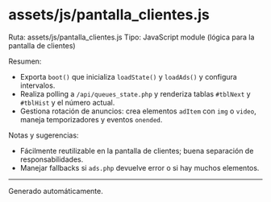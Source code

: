 # assets/js/pantalla_clientes.js

Ruta: assets/js/pantalla_clientes.js
Tipo: JavaScript module (lógica para la pantalla de clientes)

Resumen:
- Exporta `boot()` que inicializa `loadState()` y `loadAds()` y configura intervalos.
- Realiza polling a `/api/queues_state.php` y renderiza tablas `#tblNext` y `#tblHist` y el número actual.
- Gestiona rotación de anuncios: crea elementos `adItem` con `img` o `video`, maneja temporizadores y eventos `onended`.

Notas y sugerencias:
- Fácilmente reutilizable en la pantalla de clientes; buena separación de responsabilidades.
- Manejar fallbacks si `ads.php` devuelve error o si hay muchos elementos.

---
Generado automáticamente.